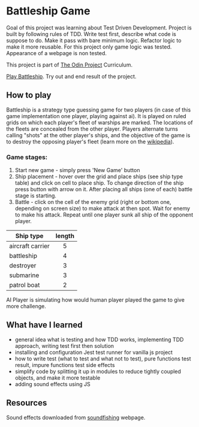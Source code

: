 # Battleship Game

Goal of this project was learning about Test Driven Development. Project is built by following rules of TDD. Write test first, describe what code is suppose to do. Make it pass with bare minimum logic. Refactor logic to make it more reusable. For this project only game logic was tested. Appearance of a webpage is non tested.

This project is part of [The Odin Project](https://www.theodinproject.com/lessons/node-path-javascript-battleship) Curriculum.

[Play Battleship](https://mojotron-battleship.netlify.app/). Try out and end result of the project.

## How to play

Battleship is a strategy type guessing game for two players (in case of this game implementation one player, playing against ai). It is played on ruled grids on which each player's fleet of warships are marked. The locations of the fleets are concealed from the other player. Players alternate turns calling "shots" at the other player's ships, and the objective of the game is to destroy the opposing player's fleet (learn more on the [wikipedia](<https://en.wikipedia.org/wiki/Battleship_(game)>)).

### Game stages:

1. Start new game - simply press 'New Game' button
2. Ship placement - hover over the grid and place ships (see ship type table) and click on cell to place ship. To change direction of the ship press button with arrow on it. After placing all ships (one of each) battle stage is starting.
3. Battle - click on the cell of the enemy grid (right or bottom one, depending on screen size) to make attack at then spot. Wait for enemy to make his attack. Repeat until one player sunk all ship of the opponent player.

| Ship type        | length |
| ---------------- | :----: |
| aircraft carrier |   5    |
| battleship       |   4    |
| destroyer        |   3    |
| submarine        |   3    |
| patrol boat      |   2    |

AI Player is simulating how would human player played the game to give more challenge.

## What have I learned

- general idea what is testing and how TDD works, implementing TDD approach, writing test first then solution
- installing and configuration Jest test runner for vanilla js project
- how to write test (what to test and what not to test), pure functions test result, impure functions test side effects
- simplify code by splitting it up in modules to reduce tightly coupled objects, and make it more testable
- adding sound effects using JS

## Resources

Sound effects downloaded from [soundfishing](https://www.soundfishing.eu/) webpage.
